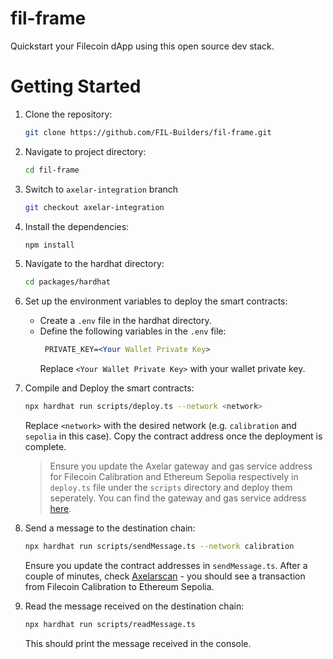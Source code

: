 # fil-frame
Quickstart your Filecoin dApp using this open source dev stack.

# Getting Started

1. Clone the repository:

   ```bash
   git clone https://github.com/FIL-Builders/fil-frame.git
   ```

2. Navigate to project directory:

   ```bash
   cd fil-frame
   ```

3. Switch to `axelar-integration` branch

   ```bash
   git checkout axelar-integration
   ```

4. Install the dependencies:

   ```bash
   npm install
   ```

5. Navigate to the hardhat directory:

   ```bash
   cd packages/hardhat
   ```

6. Set up the environment variables to deploy the smart contracts:

   - Create a `.env` file in the hardhat directory.
   - Define the following variables in the `.env` file:
     ```apache
      PRIVATE_KEY=<Your Wallet Private Key>
     ```
     Replace `<Your Wallet Private Key>` with your wallet private key.

7. Compile and Deploy the smart contracts:

   ```bash
   npx hardhat run scripts/deploy.ts --network <network>
   ```

   Replace `<network>` with the desired network (e.g. `calibration` and `sepolia` in this case). Copy the contract address once the deployment is complete.
   
   > Ensure you update the Axelar gateway and gas service address for Filecoin Calibration and Ethereum Sepolia respectively in `deploy.ts` file under the `scripts` directory and deploy them seperately. You  can find the gateway and gas service address [here](https://docs.axelar.dev/resources/testnet).

8. Send a message to the destination chain:

   ```bash
   npx hardhat run scripts/sendMessage.ts --network calibration
   ```

   Ensure you update the contract addresses in `sendMessage.ts`. After a couple of minutes, check [Axelarscan](https://testnet.axelarscan.io/gmp/search) - you should see a transaction from Filecoin Calibration to Ethereum Sepolia.

9. Read the message received on the destination chain:

   ```bash
   npx hardhat run scripts/readMessage.ts
   ```

   This should print the message received in the console.